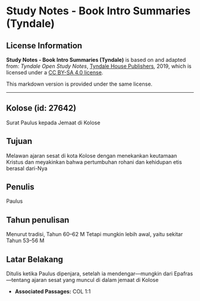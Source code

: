 # Study Notes - Book Intro Summaries (Tyndale)

## License Information

**Study Notes - Book Intro Summaries (Tyndale)** is based on and adapted from: _Tyndale Open Study Notes_, [Tyndale House Publishers](https://tyndaleopenresources.com/), 2019, which is licensed under a [CC BY-SA 4.0 license](https://creativecommons.org/licenses/by-sa/4.0/legalcode.en).

This markdown version is provided under the same license.



--------------------------------

## Kolose (id: 27642)

Surat Paulus kepada Jemaat di Kolose

Tujuan
------

Melawan ajaran sesat di kota Kolose dengan menekankan keutamaan Kristus dan meyakinkan bahwa pertumbuhan rohani dan kehidupan etis berasal dari\-Nya

Penulis
-------

Paulus

Tahun penulisan
---------------

Menurut tradisi, Tahun 60–62 M Tetapi mungkin lebih awal, yaitu sekitar Tahun 53–56 M

Latar Belakang
--------------

Ditulis ketika Paulus dipenjara, setelah ia mendengar—mungkin dari Epafras—tentang ajaran sesat yang muncul di dalam jemaat di Kolose

* **Associated Passages:** COL 1:1


